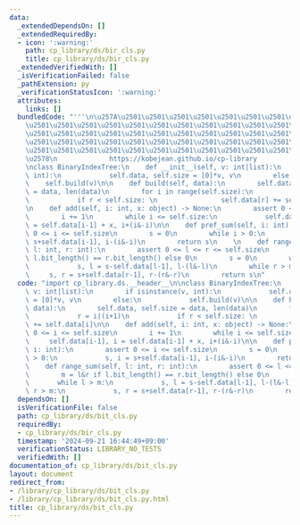 ```yaml
---
data:
  _extendedDependsOn: []
  _extendedRequiredBy:
  - icon: ':warning:'
    path: cp_library/ds/bir_cls.py
    title: cp_library/ds/bir_cls.py
  _extendedVerifiedWith: []
  _isVerificationFailed: false
  _pathExtension: py
  _verificationStatusIcon: ':warning:'
  attributes:
    links: []
  bundledCode: "'''\n\u257A\u2501\u2501\u2501\u2501\u2501\u2501\u2501\u2501\u2501\u2501\
    \u2501\u2501\u2501\u2501\u2501\u2501\u2501\u2501\u2501\u2501\u2501\u2501\u2501\
    \u2501\u2501\u2501\u2501\u2501\u2501\u2501\u2501\u2501\u2501\u2501\u2501\u2501\
    \u2501\u2501\u2501\u2501\u2501\u2501\u2501\u2501\u2501\u2501\u2501\u2501\u2501\
    \u2501\u2501\u2501\u2501\u2501\u2501\u2501\u2501\u2501\u2501\u2501\u2501\u2501\
    \u2578\n             https://kobejean.github.io/cp-library               \n'''\n\
    \nclass BinaryIndexTree:\n    def __init__(self, v: int|list):\n        if isinstance(v,\
    \ int):\n            self.data, self.size = [0]*v, v\n        else:\n        \
    \    self.build(v)\n\n    def build(self, data):\n        self.data, self.size\
    \ = data, len(data)\n        for i in range(self.size):\n            r = i|(i+1)\n\
    \            if r < self.size: \n                self.data[r] += self.data[i]\n\
    \n    def add(self, i: int, x: object) -> None:\n        assert 0 <= i <= self.size\n\
    \        i += 1\n        while i <= self.size:\n            self.data[i-1], i\
    \ = self.data[i-1] + x, i+(i&-i)\n\n    def pref_sum(self, i: int):\n        assert\
    \ 0 <= i <= self.size\n        s = 0\n        while i > 0:\n            s, i =\
    \ s+self.data[i-1], i-(i&-i)\n        return s\n    \n    def range_sum(self,\
    \ l: int, r: int):\n        assert 0 <= l <= r <= self.size\n        m = l&r if\
    \ l.bit_length() == r.bit_length() else 0\n        s = 0\n        while l > m:\n\
    \            s, l = s-self.data[l-1], l-(l&-l)\n        while r > m:\n       \
    \     s, r = s+self.data[r-1], r-(r&-r)\n        return s\n"
  code: "import cp_library.ds.__header__\n\nclass BinaryIndexTree:\n    def __init__(self,\
    \ v: int|list):\n        if isinstance(v, int):\n            self.data, self.size\
    \ = [0]*v, v\n        else:\n            self.build(v)\n\n    def build(self,\
    \ data):\n        self.data, self.size = data, len(data)\n        for i in range(self.size):\n\
    \            r = i|(i+1)\n            if r < self.size: \n                self.data[r]\
    \ += self.data[i]\n\n    def add(self, i: int, x: object) -> None:\n        assert\
    \ 0 <= i <= self.size\n        i += 1\n        while i <= self.size:\n       \
    \     self.data[i-1], i = self.data[i-1] + x, i+(i&-i)\n\n    def pref_sum(self,\
    \ i: int):\n        assert 0 <= i <= self.size\n        s = 0\n        while i\
    \ > 0:\n            s, i = s+self.data[i-1], i-(i&-i)\n        return s\n    \n\
    \    def range_sum(self, l: int, r: int):\n        assert 0 <= l <= r <= self.size\n\
    \        m = l&r if l.bit_length() == r.bit_length() else 0\n        s = 0\n \
    \       while l > m:\n            s, l = s-self.data[l-1], l-(l&-l)\n        while\
    \ r > m:\n            s, r = s+self.data[r-1], r-(r&-r)\n        return s"
  dependsOn: []
  isVerificationFile: false
  path: cp_library/ds/bit_cls.py
  requiredBy:
  - cp_library/ds/bir_cls.py
  timestamp: '2024-09-21 16:44:49+09:00'
  verificationStatus: LIBRARY_NO_TESTS
  verifiedWith: []
documentation_of: cp_library/ds/bit_cls.py
layout: document
redirect_from:
- /library/cp_library/ds/bit_cls.py
- /library/cp_library/ds/bit_cls.py.html
title: cp_library/ds/bit_cls.py
---
```

